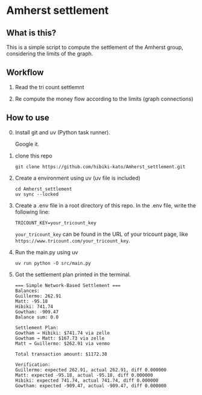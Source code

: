 # Amherst settlement
## What is this?
This is a simple script to compute the settlement of the Amherst group, considering the limits of the graph.

## Workflow
1. Read the tri count settlemnt

2. Re compute the money flow according to the limits (graph connections)

## How to use
0. Install git and uv (Python task runner).

    Google it.
1. clone this repo
    ```
    git clone https://github.com/hibiki-kato/Amherst_settlement.git
    ```
2. Create a environment using uv (uv file is included)
    ```
    cd Amherst_settlement
    uv sync --locked
    ```
3. Create a .env file in a root directory of this repo.
    In the .env file, write the following line:
    ```
    TRICOUNT_KEY=your_tricount_key
    ```
    `your_tricount_key` can be found in the URL of your tricount page, like `https://www.tricount.com/your_tricount_key`.

4. Run the main.py using uv
    ```
    uv run python -O src/main.py
    ```

5. Got the settlement plan printed in the terminal.
    ```
    === Simple Network-Based Settlement ===
    Balances:
    Guillermo: 262.91
    Matt: -95.18
    Hibiki: 741.74
    Gowtham: -909.47
    Balance sum: 0.0

    Settlement Plan:
    Gowtham → Hibiki: $741.74 via zelle
    Gowtham → Matt: $167.73 via zelle
    Matt → Guillermo: $262.91 via venmo

    Total transaction amount: $1172.38

    Verification:
    Guillermo: expected 262.91, actual 262.91, diff 0.000000
    Matt: expected -95.18, actual -95.18, diff 0.000000
    Hibiki: expected 741.74, actual 741.74, diff 0.000000
    Gowtham: expected -909.47, actual -909.47, diff 0.000000
    ```